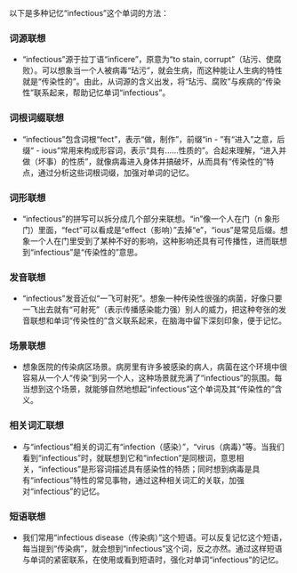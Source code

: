 以下是多种记忆“infectious”这个单词的方法：

### 词源联想
 - “infectious”源于拉丁语“inficere”，原意为“to stain, corrupt”（玷污、使腐败）。可以想象当一个人被病毒“玷污”，就会生病，而这种能让人生病的特性就是“传染性的”。由此，从词源的含义出发，将“玷污、腐败”与疾病的“传染性”联系起来，帮助记忆单词“infectious”。

### 词根词缀联想
 - “infectious”包含词根“fect”，表示“做，制作”，前缀“in - ”有“进入”之意，后缀“ - ious”常用来构成形容词，表示“具有……性质的”。合起来理解，“进入并做（坏事）的性质”，就像病毒进入身体并搞破坏，从而具有“传染性的”特点，通过分析这些词根词缀，加强对单词的记忆。

### 词形联想
 - “infectious”的拼写可以拆分成几个部分来联想。“in”像一个人在门（n 象形门）里面，“fect”可以看成是“effect（影响）”去掉“e”，“ious”是常见后缀。想象一个人在门里受到了某种不好的影响，这种影响还具有可传播性，进而联想到“infectious”是“传染性的”意思。

### 发音联想
 - “infectious”发音近似“一飞可射死”。想象一种传染性很强的病菌，好像只要一飞出去就有“可射死”（表示传播感染能力强）别人的威力，把这种夸张的发音联想和单词“传染性的”含义联系起来，在脑海中留下深刻印象，便于记忆。

### 场景联想
 - 想象医院的传染病区场景。病房里有许多被感染的病人，病菌在这个环境中很容易从一个人“传染”到另一个人，这种场景就充满了“infectious”的氛围。每当想到这个场景，就能够自然地想起“infectious”这个单词及其“传染性的”含义。

### 相关词汇联想
 - 与“infectious”相关的词汇有“infection（感染）”，“virus（病毒）”等。当我们看到“infectious”时，就联想到它和“infection”是同根词，意思相关，“infectious”是形容词描述具有感染性的特质；同时想到病毒是具有“infectious”特性的常见事物，通过这种相关词汇的关联，加强对“infectious”的记忆。

### 短语联想
 - 我们常用“infectious disease（传染病）”这个短语。可以反复记忆这个短语，每当提到“传染病”，就会想到“infectious”这个词，反之亦然。通过这样短语与单词的紧密联系，在使用或看到短语时，强化对单词“infectious”的记忆。 